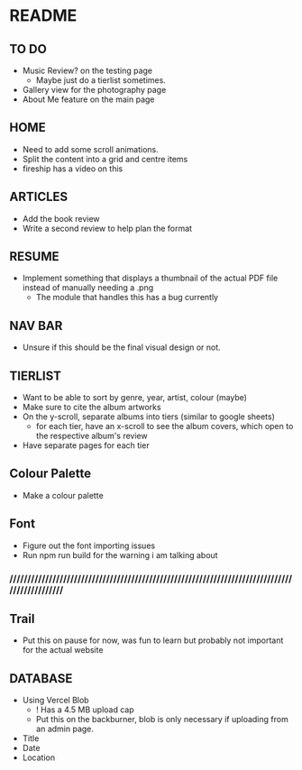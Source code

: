 # README

## TO DO
- Music Review? on the testing page
    - Maybe just do a tierlist sometimes.
- Gallery view for the photography page
- About Me feature on the main page

## HOME
- Need to add some scroll animations.
- Split the content into a grid and centre items
- fireship has a video on this

## ARTICLES
- Add the book review
- Write a second review to help plan the format

## RESUME
- Implement something that displays a thumbnail of the actual PDF file instead of manually needing a .png
    - The module that handles this has a bug currently

## NAV BAR
- Unsure if this should be the final visual design or not.

## TIERLIST
- Want to be able to sort by genre, year, artist, colour (maybe)
- Make sure to cite the album artworks
- On the y-scroll, separate albums into tiers (similar to google sheets)
    - for each tier, have an x-scroll to see the album covers, which open to the respective album's review
- Have separate pages for each tier

## Colour Palette
- Make a colour palette 

## Font
- Figure out the font importing issues
- Run npm run build for the warning i am talking about



### //////////////////////////////////////////////////////////////////////////////////////////////

## Trail
- Put this on pause for now, was fun to learn but probably not important for the actual website

## DATABASE
- Using Vercel Blob
    - ! Has a 4.5 MB upload cap
    - Put this on the backburner, blob is only necessary if uploading from an admin page.
- Title
- Date
- Location